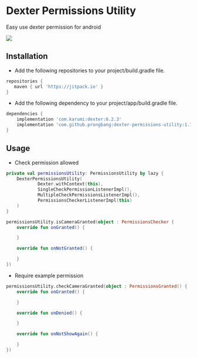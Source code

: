 # Dexter Permissions Utility

Easy use dexter permission for android

[![](https://jitpack.io/v/prongbang/dexter-permissions-utility.svg)](https://jitpack.io/#prongbang/dexter-permissions-utility)

## Installation

- Add the following repositories to your project/build.gradle file.

```groovy
repositories {
   maven { url 'https://jitpack.io' }
}
```

- Add the following dependency to your project/app/build.gradle file.

```groovy
dependencies {
    implementation 'com.karumi:dexter:6.2.3'
    implementation 'com.github.prongbang:dexter-permissions-utility:1.1.7'
}
```

## Usage

- Check permission allowed

```kotlin
private val permissionsUtility: PermissionsUtility by lazy {
    DexterPermissionsUtility(
            Dexter.withContext(this),
            SingleCheckPermissionListenerImpl(),
            MultipleCheckPermissionsListenerImpl(),
            PermissionsCheckerListenerImpl(this)
    )
}

permissionsUtility.isCameraGranted(object : PermissionsChecker {
    override fun onGranted() {

    }

    override fun onNotGranted() {

    }
})
```

- Require example permission

```kotlin
permissionsUtility.checkCameraGranted(object : PermissionsGranted() {
    override fun onGranted() {

    }

    override fun onDenied() {

    }

    override fun onNotShowAgain() {

    }
})
```
